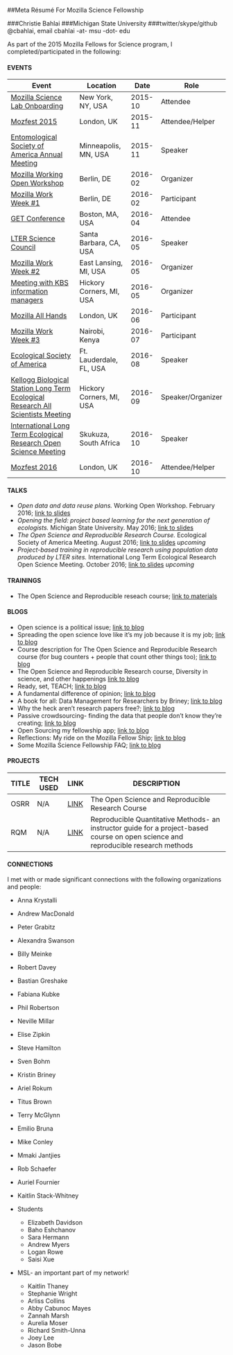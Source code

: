 ##Meta Résumé For Mozilla Science Fellowship

###Christie Bahlai
###Michigan State University
###twitter/skype/github @cbahlai, email cbahlai -at- msu -dot- edu

As part of the 2015 Mozilla Fellows for Science program, I completed/participated in the following: 

#### EVENTS

Event | Location | Date | Role 
----- | -------- | ---- | -----
[Mozilla Science Lab Onboarding]() | New York, NY, USA  | 2015-10 | Attendee
[Mozfest 2015]() | London, UK  | 2015-11 | Attendee/Helper
[Entomological Society of America Annual Meeting]() | Minneapolis, MN, USA | 2015-11 | Speaker
[Mozilla Working Open Workshop]() | Berlin, DE | 2016-02 | Organizer
[Mozilla Work Week #1]() | Berlin, DE  | 2016-02 | Participant
[GET Conference]() | Boston, MA, USA  | 2016-04 | Attendee
[LTER Science Council]() | Santa Barbara, CA, USA | 2016-05 | Speaker
[Mozilla Work Week #2]() | East Lansing, MI, USA | 2016-05 | Organizer
[Meeting with KBS information managers]() | Hickory Corners, MI, USA | 2016-05 | Organizer
[Mozilla All Hands]() | London, UK  | 2016-06 | Participant
[Mozilla Work Week #3]() | Nairobi, Kenya  | 2016-07 | Participant
[Ecological Society of America]() | Ft. Lauderdale, FL, USA  | 2016-08 | Speaker
[Kellogg Biological Station Long Term Ecological Research All Scientists Meeting]() | Hickory Corners, MI, USA  | 2016-09 | Speaker/Organizer
[International Long Term Ecological Research Open Science Meeting]() | Skukuza, South Africa  | 2016-10 | Speaker
[Mozfest 2016]() | London, UK  | 2016-10 | Attendee/Helper

#### TALKS

* *Open data and data reuse plans.* Working Open Workshop. February 2016; [link to slides]()
* *Opening the field: project based learning for the next generation of ecologists.* Michigan State University. May 2016; [link to slides](https://docs.google.com/presentation/d/1vzCDqYf7YjcCDnD0rtz4Mwemf1lOP6yjx_OANiMKJJM/edit?usp=sharing)
* *The Open Science and Reproducible Research Course.* Ecological Society of America Meeting. August 2016; [link to slides]() *upcoming*
* *Project-based training in reproducible research using population data produced by LTER sites.* International Long Term Ecological Research Open Science Meeting. October 2016; [link to slides]() *upcoming*

#### TRAININGS

* The Open Science and Reproducible reseach course; [link to materials](https://github.com/cbahlai/OSRR_course)



#### BLOGS
* Open science is a political issue; [link to blog](https://practicaldatamanagement.wordpress.com/2015/09/29/open-science-is-a-political-issue/)
* Spreading the open science love like it’s my job because it is my job; [link to blog](https://practicaldatamanagement.wordpress.com/2015/10/21/spreading-the-open-science-love-like-its-my-job-because-it-is-my-job/)
* Course description for The Open Science and Reproducible Research course (for bug counters + people that count other things too); [link to blog](https://practicaldatamanagement.wordpress.com/2015/10/26/course-description-for-the-open-science-and-reproducible-research-course-for-bug-counters-people-that-count-other-things-too/)
* The Open Science and Reproducible Research course, Diversity in science, and other happenings [link to blog](https://practicaldatamanagement.wordpress.com/2015/12/01/the-open-science-and-reproducible-research-course-diversity-in-science-and-other-happenings/)
* Ready, set, TEACH; [link to blog](https://practicaldatamanagement.wordpress.com/2016/01/04/ready-set-teach/)
* A fundamental difference of opinion; [link to blog](https://practicaldatamanagement.wordpress.com/2016/01/22/a-fundamental-difference-of-opinion/)
* A book for all: Data Management for Researchers by Briney; [link to blog](https://practicaldatamanagement.wordpress.com/2016/03/07/a-book-for-all-data-management-for-researchers-by-briney/)
* Why the heck aren’t research papers free?; [link to blog](https://practicaldatamanagement.wordpress.com/2016/03/15/why-the-heck-arent-research-papers-free/)
* Passive crowdsourcing- finding the data that people don’t know they’re creating; [link to blog](https://practicaldatamanagement.wordpress.com/2016/06/01/passive-crowdsourcing-finding-the-data-that-people-dont-know-theyre-creating/)
* Open Sourcing my fellowship app; [link to blog](https://practicaldatamanagement.wordpress.com/2016/06/20/open-sourcing-my-fellowship-app/)
* Reflections: My ride on the Mozilla Fellow Ship; [link to blog](https://practicaldatamanagement.wordpress.com/2016/06/22/reflections-my-ride-on-the-mozilla-fellow-ship/)
* Some Mozilla Science Fellowship FAQ; [link to blog](https://practicaldatamanagement.wordpress.com/2016/07/01/some-mozilla-science-fellowship-faq/)

#### PROJECTS
TITLE | TECH USED | LINK | DESCRIPTION
----- | --------- | ---- | ------------
OSRR | N/A | [LINK](https://github.com/cbahlai/OSRR_course) | The Open Science and Reproducible Research Course
RQM | N/A | [LINK](pending) | Reproducible Quantitative Methods- an instructor guide for a project-based course on open science and reproducible research methods

#### CONNECTIONS
I met with or made significant connections with the following organizations and people:

* Anna Krystalli
* Andrew MacDonald
* Peter Grabitz
* Alexandra Swanson
* Billy Meinke
* Robert Davey
* Bastian Greshake
* Fabiana Kubke
* Phil Robertson
* Neville Millar
* Elise Zipkin
* Steve Hamilton 
* Sven Bohm
* Kristin Briney
* Ariel Rokum
* Titus Brown
* Terry McGlynn
* Emilio Bruna
* Mike Conley
* Mmaki Jantjies
* Rob Schaefer
* Auriel Fournier
* Kaitlin Stack-Whitney
* Students
	* Elizabeth Davidson
	* Baho Eshchanov
	* Sara Hermann
	* Andrew Myers
	* Logan Rowe
	* Saisi Xue

* MSL- an important part of my network!
	* Kaitlin Thaney
	* Stephanie Wright
	* Arliss Collins
	* Abby Cabunoc Mayes
	* Zannah Marsh
	* Aurelia Moser
	* Richard Smith-Unna
	* Joey Lee
	* Jason Bobe
